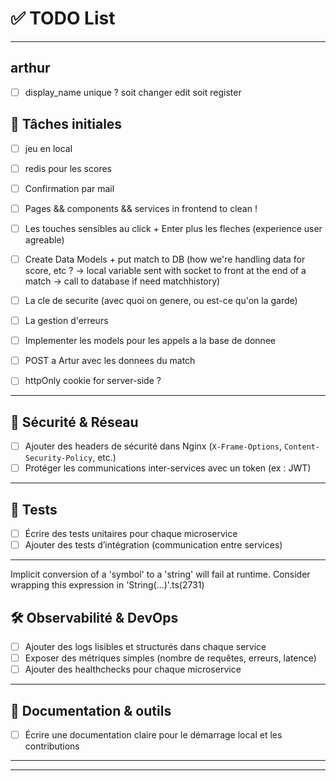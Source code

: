 # ✅ TODO List

---

## arthur

- [ ] display_name unique ? soit changer edit soit register

## 📌 Tâches initiales

- [ ] jeu en local
- [ ] redis pour les scores
- [ ] Confirmation par mail
- [ ] Pages && components && services in frontend to clean !
- [ ] Les touches sensibles au click + Enter plus les fleches (experience user agreable)
- [ ] Create Data Models + put match to DB (how we're handling data for score, etc ? -> local variable sent with socket to front
at the end of a match -> call to database if need matchhistory)
- [ ] La cle de securite (avec quoi on genere, ou est-ce qu'on la garde)
- [ ] La gestion d'erreurs 
- [ ] Implementer les models pour les appels a la base de donnee
- [ ] POST a Artur avec les donnees du match
- [ ] httpOnly cookie for server-side ?


---

## 🔐 Sécurité & Réseau

- [ ] Ajouter des headers de sécurité dans Nginx (`X-Frame-Options`, `Content-Security-Policy`, etc.)
- [ ] Protéger les communications inter-services avec un token (ex : JWT)

---

## 🧪 Tests

- [ ] Écrire des tests unitaires pour chaque microservice
- [ ] Ajouter des tests d’intégration (communication entre services)

---
Implicit conversion of a 'symbol' to a 'string' will fail at runtime. Consider wrapping this expression in 'String(...)'.ts(2731)
## 🛠️ Observabilité & DevOps

- [ ] Ajouter des logs lisibles et structurés dans chaque service
- [ ] Exposer des métriques simples (nombre de requêtes, erreurs, latence)
- [ ] Ajouter des healthchecks pour chaque microservice

---

## 📝 Documentation & outils

- [ ] Écrire une documentation claire pour le démarrage local et les contributions

---

---
